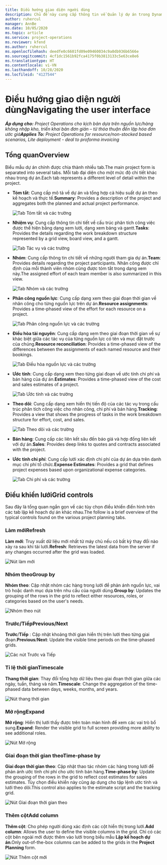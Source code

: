 ```yaml
---
title: Điều hướng giao diện người dùng
description: Chủ đề này cung cấp thông tin về Quản lý dự án trong Dynamics 365 Project Operations.
author: ruhercul
manager: AnnBe
ms.date: 10/05/2020
ms.topic: article
ms.service: project-operations
ms.reviewer: kfend
ms.author: ruhercul
ms.openlocfilehash: deedfe0c6601fd09e09460034c9a0db936b6566e
ms.sourcegitcommit: 4cf1dc1561b92fca4175f0b3813133c5e63ce8e6
ms.translationtype: HT
ms.contentlocale: vi-VN
ms.lasthandoff: 10/28/2020
ms.locfileid: "4127544"
---
```

# <a name="navigating-the-user-interface"></a><span data-ttu-id="7eafa-103">Điều hướng giao diện người dùng</span><span class="sxs-lookup"><span data-stu-id="7eafa-103">Navigating the user interface</span></span>

<span data-ttu-id="7eafa-104">_**Áp dụng cho:** Project Operations cho kịch bản dựa trên nguồn lực/hàng không nhập kho, triển khai bản đơn giản – từ thỏa thuận đến lập hóa đơn ước giá_</span><span class="sxs-lookup"><span data-stu-id="7eafa-104">_**Applies To:** Project Operations for resource/non-stocked based scenarios, Lite deployment - deal to proforma invoicing_</span></span>

## <a name="overview"></a><span data-ttu-id="7eafa-105">Tổng quan</span><span class="sxs-lookup"><span data-stu-id="7eafa-105">Overview</span></span>

<span data-ttu-id="7eafa-106">Biểu mẫu dự án chính được chia thành nhiều tab.</span><span class="sxs-lookup"><span data-stu-id="7eafa-106">The main project form is separated into several tabs.</span></span> <span data-ttu-id="7eafa-107">Mỗi tab đại diện cho một mức độ chi tiết khác nhau trong dự án.</span><span class="sxs-lookup"><span data-stu-id="7eafa-107">Each tab represents a different level of detail within the project.</span></span>

- <span data-ttu-id="7eafa-108">**Tóm tắt**: Cung cấp mô tả về dự án và tổng hợp cả hiệu suất dự án theo kế hoạch và thực tế.</span><span class="sxs-lookup"><span data-stu-id="7eafa-108">**Summary**: Provides a description of the project and aggregates both the planned and actual project performance.</span></span>

    ![Tab Tóm tắt và các trường](media/navigation7.png)

- <span data-ttu-id="7eafa-110">**Nhiệm vụ**: Cung cấp thông tin chi tiết về cấu trúc phân tích công việc được thể hiện bằng dạng xem lưới, dạng xem bảng và gantt.</span><span class="sxs-lookup"><span data-stu-id="7eafa-110">**Tasks**: Provides the details regarding the work breakdown structure represented by a grid view, board view, and a gantt.</span></span>

    ![Tab Tác vụ và các trường](media/navigation8.png)

- <span data-ttu-id="7eafa-112">**Nhóm**: Cung cấp thông tin chi tiết về những người tham gia dự án.</span><span class="sxs-lookup"><span data-stu-id="7eafa-112">**Team**: Provides details regarding the project participants.</span></span> <span data-ttu-id="7eafa-113">Nhân công được chỉ định của mỗi thành viên nhóm cũng được tóm tắt trong dạng xem này.</span><span class="sxs-lookup"><span data-stu-id="7eafa-113">The assigned effort of each team member is also summarized in this view.</span></span>

    ![Tab Nhóm và các trường](media/navigation9.png)

- <span data-ttu-id="7eafa-115">**Phân công nguồn lực**: Cung cấp dạng xem theo giai đoạn thời gian về nhân công cho từng nguồn lực trên dự án.</span><span class="sxs-lookup"><span data-stu-id="7eafa-115">**Resource assignments**: Provides a time-phased view of the effort for each resource on a project.</span></span>

    ![Tab Phân công nguồn lực và các trường](media/navigation10.png)

- <span data-ttu-id="7eafa-117">**Điều hòa tài nguyên**: Cung cấp dạng xem theo giai đoạn thời gian về sự khác biệt giữa các tác vụ của từng nguồn lực có tên và mục đặt trước của chúng.</span><span class="sxs-lookup"><span data-stu-id="7eafa-117">**Resource reconciliation**: Provides a time-phased view of the differences between the assignments of each named resource and their bookings.</span></span>

    ![Tab Điều hòa nguồn lực và các trường](media/navigation11.png)

- <span data-ttu-id="7eafa-119">**Ước tính**: Cung cấp dạng xem theo từng giai đoạn về ước tính chi phí và bán hàng của dự án.</span><span class="sxs-lookup"><span data-stu-id="7eafa-119">**Estimates**: Provides a time-phased view of the cost and sales estimates of a project.</span></span>

    ![Tab Ước tính và các trường](media/navigation12.png)

- <span data-ttu-id="7eafa-121">**Theo dõi**: Cung cấp dạng xem hiển thị tiến độ của các tác vụ trong cấu trúc phân tích công việc cho nhân công, chi phí và bán hàng.</span><span class="sxs-lookup"><span data-stu-id="7eafa-121">**Tracking**: Provides a view that shows the progress of tasks in the work breakdown structure for effort, cost, and sales.</span></span>

    ![Tab Theo dõi và các trường](media/navigation13.png)

- <span data-ttu-id="7eafa-123">**Bán hàng**: Cung cấp các liên kết sâu đến báo giá và hợp đồng liên kết với dự án.</span><span class="sxs-lookup"><span data-stu-id="7eafa-123">**Sales**: Provides deep links to quotes and contracts associated with the project.</span></span>

- <span data-ttu-id="7eafa-124">**Ước tính chi phí**: Cung cấp lưới xác định chi phí của dự án dựa trên danh mục chi phí tổ chức.</span><span class="sxs-lookup"><span data-stu-id="7eafa-124">**Expense Estimates**: Provides a grid that defines project expenses based upon organizational expense categories.</span></span>

    ![Tab Chi phí và các trường](media/navigation14.png)

## <a name="grid-controls"></a><span data-ttu-id="7eafa-126">Điều khiển lưới</span><span class="sxs-lookup"><span data-stu-id="7eafa-126">Grid controls</span></span>

<span data-ttu-id="7eafa-127">Sau đây là tổng quan ngắn gọn về các tùy chọn điều khiển điển hình trên các tab lập kế hoạch dự án khác nhau.</span><span class="sxs-lookup"><span data-stu-id="7eafa-127">The follow is a brief overview of the typical controls found on the various project planning tabs.</span></span>

### <a name="refresh"></a><span data-ttu-id="7eafa-128">Làm mới</span><span class="sxs-lookup"><span data-stu-id="7eafa-128">Refresh</span></span>

<span data-ttu-id="7eafa-129">**Làm mới**: Truy xuất dữ liệu mới nhất từ máy chủ nếu có bất kỳ thay đổi nào xảy ra sau khi tải lưới.</span><span class="sxs-lookup"><span data-stu-id="7eafa-129">**Refresh**: Retrieves the latest data from the server if any changes occurred after the grid was loaded.</span></span>

![Nút làm mới](media/navigation7.png)

### <a name="group-by"></a><span data-ttu-id="7eafa-131">Nhóm theo</span><span class="sxs-lookup"><span data-stu-id="7eafa-131">Group by</span></span>

<span data-ttu-id="7eafa-132">**Nhóm theo**: Cập nhật nhóm các hàng trong lưới để phản ánh nguồn lực, vai trò hoặc danh mục dựa trên nhu cầu của người dùng.</span><span class="sxs-lookup"><span data-stu-id="7eafa-132">**Group by**: Updates the grouping of the rows in the grid to reflect either resources, roles, or categories based on the user's needs.</span></span>

![Nhóm theo nút](media/navigation6.png)

### <a name="previousnext"></a><span data-ttu-id="7eafa-134">Trước/Tiếp</span><span class="sxs-lookup"><span data-stu-id="7eafa-134">Previous/Next</span></span>

<span data-ttu-id="7eafa-135">**Trước**/**Tiếp** : Cập nhật khoảng thời gian hiển thị trên lưới theo từng giai đoạn.</span><span class="sxs-lookup"><span data-stu-id="7eafa-135">**Previous**/**Next**: Update the visible time periods on the time-phased grids.</span></span>

![Các nút Trước và Tiếp](media/navigation2.png)

### <a name="timescale"></a><span data-ttu-id="7eafa-137">Tỉ lệ thời gian</span><span class="sxs-lookup"><span data-stu-id="7eafa-137">Timescale</span></span>

<span data-ttu-id="7eafa-138">**Thang thời gian**: Thay đổi tổng hợp dữ liệu theo giai đoạn thời gian giữa các ngày, tuần, tháng và năm.</span><span class="sxs-lookup"><span data-stu-id="7eafa-138">**Timescale**: Change the aggregation of the time-phased data between days, weeks, months, and years.</span></span>

![Nút thang thời gian](media/navigation3.png)

### <a name="expand"></a><span data-ttu-id="7eafa-140">Mở rộng</span><span class="sxs-lookup"><span data-stu-id="7eafa-140">Expand</span></span>

<span data-ttu-id="7eafa-141">**Mở rộng**: Hiển thị lưới thấy được trên toàn màn hình để xem các vai trò bổ sung.</span><span class="sxs-lookup"><span data-stu-id="7eafa-141">**Expand**: Render the visible grid to full screen providing more ability to see additional roles.</span></span>

![Nút Mở rộng](media/navigation4.png)

### <a name="time-phase-by"></a><span data-ttu-id="7eafa-143">Giai đoạn thời gian theo</span><span class="sxs-lookup"><span data-stu-id="7eafa-143">Time-phase by</span></span>

<span data-ttu-id="7eafa-144">**Giai đoạn thời gian theo**: Cập nhật thao tác nhóm các hàng trong lưới để phản ánh ước tính chi phí cho ước tính bán hàng.</span><span class="sxs-lookup"><span data-stu-id="7eafa-144">**Time-phase by**: Update the grouping of the rows in the grid to reflect cost estimates for sales estimates.</span></span> <span data-ttu-id="7eafa-145">Tùy chọn điều khiển này cũng áp dụng cho tập lệnh ước tính và lưới theo dõi.</span><span class="sxs-lookup"><span data-stu-id="7eafa-145">This control also applies to the estimate script and the tracking grid.</span></span>

![Nút Giai đoạn thời gian theo](media/navigation0.png)

### <a name="add-column"></a><span data-ttu-id="7eafa-147">Thêm cột</span><span class="sxs-lookup"><span data-stu-id="7eafa-147">Add column</span></span>

<span data-ttu-id="7eafa-148">**Thêm cột**: Cho phép người dùng xác định các cột hiển thị trong lưới.</span><span class="sxs-lookup"><span data-stu-id="7eafa-148">**Add column**: Allows the user to define the visible columns in the grid.</span></span> <span data-ttu-id="7eafa-149">Chỉ có các cột bên ngoài mới được thêm vào lưới trong biểu mẫu **Lập kế hoạch dự án**.</span><span class="sxs-lookup"><span data-stu-id="7eafa-149">Only out-of-the-box columns can be added to the grids in the **Project Planning** form.</span></span>

![Nút Thêm cột mới](media/navigation5.png)
